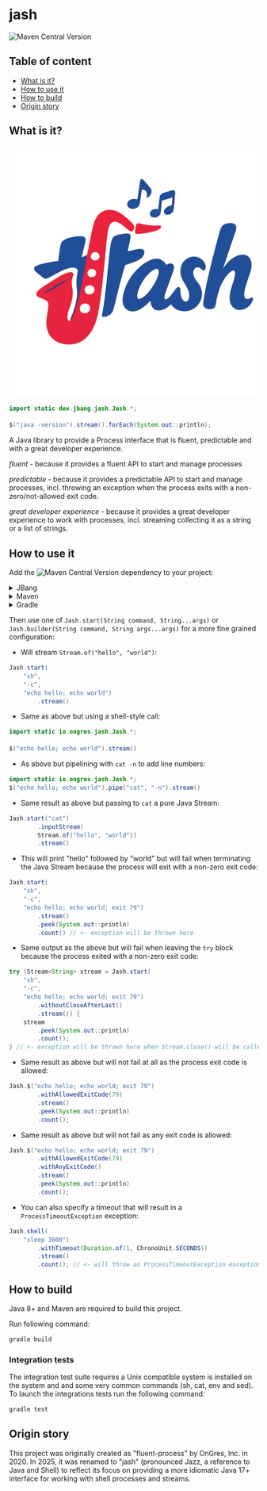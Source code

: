 # jash

![Maven Central Version](https://img.shields.io/maven-central/v/dev.jbang/jash)


## Table of content

* [What is it?](#what-is-it)
* [How to use it](#how-to-use-it)
* [How to build](#how-to-build)
* [Origin story](#origin-story)

## What is it?

![Jash Logo](images/jash_logo.png)

```java
import static dev.jbang.jash.Jash.*;

$("java -version").stream().forEach(System.out::println);
```

A Java library to provide a Process interface that is fluent, predictable and with a great developer experience.

*fluent* - because it provides a fluent API to start and manage processes

*predictable* - because it provides a predictable API to start and manage processes, incl. throwing an exception when the process exits with a non-zero/not-allowed exit code.

*great developer experience* - because it provides a great developer experience to work with processes, incl. streaming collecting it as a string or a list of strings.

## How to use it

Add the ![Maven Central Version](https://img.shields.io/maven-central/v/dev.jbang/jash) dependency to your project:

<details>
<summary>JBang</summary>

```java
//DEPS dev.jbang:jash:RELEASE
```
</details>

<details>
<summary>Maven</summary>

```xml
<dependency>
    <groupId>dev.jbang</groupId>
    <artifactId>jash</artifactId>
    <version>RELEASE</version>
</dependency>
```
</details>

<details>
<summary>Gradle</summary>

```groovy
dependencies {
    implementation 'dev.jbang:jash:RELEASE'
}
```
</details>


Then use one of `Jash.start(String command, String...args)` or `Jash.builder(String command, String args...args)` for a more fine grained configuration:

* Will stream `Stream.of("hello", "world")`:

```java
Jash.start(
	"sh",
	"-c",
	"echo hello; echo world")
		.stream()
```

* Same as above but using a shell-style call:

```java
import static io.ongres.jash.Jash.*;

$("echo hello; echo world").stream()
```

* As above but pipelining with `cat -n` to add line numbers:

```java
import static io.ongres.jash.Jash.*;
$("echo hello; echo world").pipe("cat", "-n").stream()
```

* Same result as above but passing to `cat` a pure Java Stream:

```java
Jash.start("cat")
		.inputStream(
		Stream.of("hello", "world"))
		.stream()
```

* This will print "hello" followed by "world" but will fail when terminating the Java Stream because the process will exit with a non-zero exit code:

```java
Jash.start(
	"sh",
	"-c",
	"echo hello; echo world; exit 79")
		.stream()
		.peek(System.out::println)
		.count() // <- exception will be thrown here
```

* Same output as the above but will fail when leaving the `try` block because the process exited with a non-zero exit code:

```java
try (Stream<String> stream = Jash.start(
	"sh",
	"-c",
	"echo hello; echo world; exit 79")
		.withoutCloseAfterLast()
		.stream()) {
	stream
		.peek(System.out::println)
		.count();
} // <- exception will be thrown here when Stream.close() will be called
```

* Same result as above but will not fail at all as the process exit code is allowed:

```java
Jash.$("echo hello; echo world; exit 79")
		.withAllowedExitCode(79)
		.stream()
		.peek(System.out::println)
		.count();
```

* Same result as above but will not fail as any exit code is allowed:

```java
Jash.$("echo hello; echo world; exit 79")
		.withAllowedExitCode(79)
		.withAnyExitCode()
		.stream()
		.peek(System.out::println)
		.count();
```

* You can also specify a timeout that will result in a `ProcessTimeoutException` exception:

```java
Jash.shell(
	"sleep 3600")
		.withTimeout(Duration.of(1, ChronoUnit.SECONDS))
		.stream()
		.count(); // <- will throw an ProcessTimeoutException exception
```

## How to build

Java 8+ and Maven are required to build this project.

Run following command:

```bash
gradle build
```

### Integration tests

The integration test suite requires a Unix compatible system is installed on the system and and
some very common commands (sh, cat, env and sed).
To launch the integrations tests run the following command:

```bash
gradle test
```

## Origin story

This project was originally created as "fluent-process" by OnGres, Inc. in 2020. In 2025, it was renamed to "jash" (pronounced Jazz, a reference to Java and Shell) to reflect its focus on providing a more idiomatic Java 17+ interface for working with shell processes and streams.

